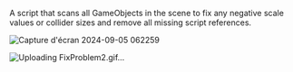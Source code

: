A script that scans all GameObjects in the scene to fix any negative scale values or collider sizes and remove all missing script references.

![Capture d'écran 2024-09-05 062259](https://github.com/user-attachments/assets/a06514f6-7be0-4d2b-8cd0-cf5cad67780d)

![Uploading FixProblem2.gif…]()

